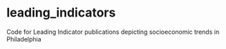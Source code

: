 # leading_indicators
Code for Leading Indicator publications depicting socioeconomic trends in Philadelphia
